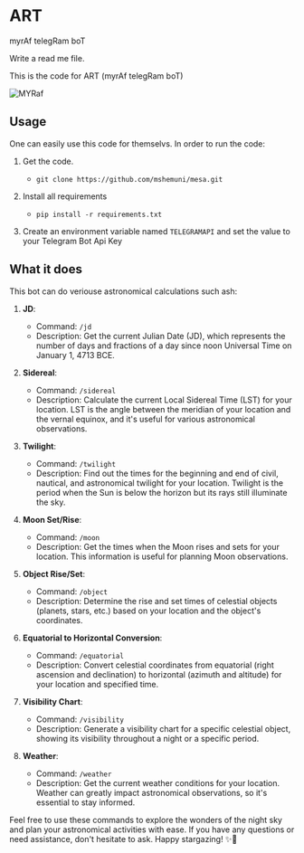 # ART
myrAf telegRam boT

Write a read me file.

This is the code for ART (myrAf telegRam boT)

![MYRaf](myraf_telegram.gif)

## Usage
One can easily use this code for themselvs. In order to run the code:

1. Get the code.
   - ```git clone https://github.com/mshemuni/mesa.git```

2. Install all requirements
   - ```pip install -r requirements.txt```

3. Create an environment variable named `TELEGRAMAPI` and set the value to your Telegram Bot Api Key

## What it does

This bot can do veriouse astronomical calculations such ash:

1. **JD**:
   - Command: `/jd`
   - Description: Get the current Julian Date (JD), which represents the number of days and fractions of a day since noon Universal Time on January 1, 4713 BCE.

2. **Sidereal**:
   - Command: `/sidereal`
   - Description: Calculate the current Local Sidereal Time (LST) for your location. LST is the angle between the meridian of your location and the vernal equinox, and it's useful for various astronomical observations.

3. **Twilight**:
   - Command: `/twilight`
   - Description: Find out the times for the beginning and end of civil, nautical, and astronomical twilight for your location. Twilight is the period when the Sun is below the horizon but its rays still illuminate the sky.

4. **Moon Set/Rise**:
   - Command: `/moon`
   - Description: Get the times when the Moon rises and sets for your location. This information is useful for planning Moon observations.

5. **Object Rise/Set**:
   - Command: `/object`
   - Description: Determine the rise and set times of celestial objects (planets, stars, etc.) based on your location and the object's coordinates.

6. **Equatorial to Horizontal Conversion**:
   - Command: `/equatorial`
   - Description: Convert celestial coordinates from equatorial (right ascension and declination) to horizontal (azimuth and altitude) for your location and specified time.

7. **Visibility Chart**:
   - Command: `/visibility`
   - Description: Generate a visibility chart for a specific celestial object, showing its visibility throughout a night or a specific period.

8. **Weather**:
   - Command: `/weather`
   - Description: Get the current weather conditions for your location. Weather can greatly impact astronomical observations, so it's essential to stay informed.

Feel free to use these commands to explore the wonders of the night sky and plan your astronomical activities with ease. If you have any questions or need assistance, don't hesitate to ask. Happy stargazing! ✨🌌
